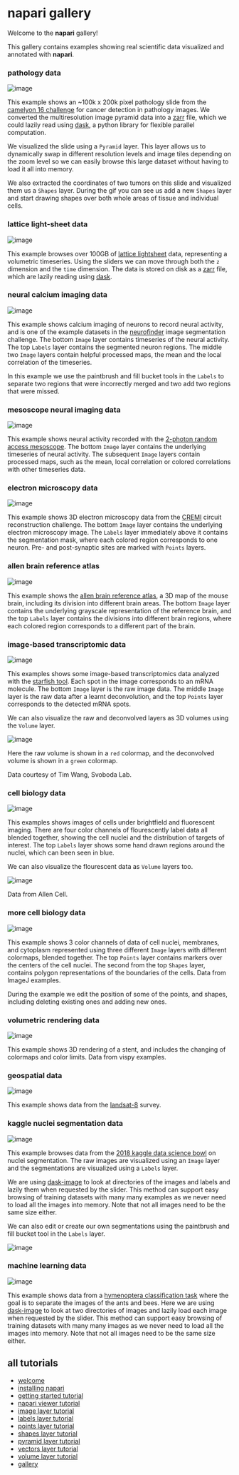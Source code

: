 # napari gallery

Welcome to the **napari** gallery!

This gallery contains examples showing real scientific data visualized and annotated with **napari**.

### pathology data

![image](./resources/pathology.gif)

This example shows an ~100k x 200k pixel pathology slide from the [camelyon 16 challenge](https://camelyon17.grand-challenge.org/Data/) for cancer detection in pathology images. We converted the multiresolution image pyramid data into a [zarr](https://zarr.readthedocs.io) file, which we could lazily read using [dask](https://dask.readthedocs.io/en/latest/), a python library for flexible parallel computation.

We visualized the slide using a `Pyramid` layer. This layer allows us to dynamically swap in different resolution levels and image tiles depending on the zoom level so we can easily browse this large dataset without having to load it all into memory.

We also extracted the coordinates of two tumors on this slide and visualized them us a `Shapes` layer. During the gif you can see us add a new `Shapes` layer and start drawing shapes over both whole areas of tissue and individual cells.

### lattice light-sheet data

![image](./resources/LLSM.gif)

This example browses over 100GB of [lattice lightsheet](https://science.sciencemag.org/content/360/6386/eaaq1392) data, representing a volumetric timeseries. Using the sliders we can move through both the `z` dimension and the `time` dimension. The data is stored on disk as a [zarr](https://zarr.readthedocs.io) file, which are lazily reading using [dask](https://dask.readthedocs.io/en/latest/).

### neural calcium imaging data
![image](./resources/calcium_imaging.gif)

This example shows calcium imaging of neurons to record neural activity, and is one of the example datasets in the [neurofinder](http://neurofinder.codeneuro.org/) image segmentation challenge. The bottom `Image` layer contains timeseries of the neural activity. The top `Labels` layer contains the segmented neuron regions. The middle two `Image` layers contain helpful processed maps, the mean and the local correlation of the timeseries.

In this example we use the paintbrush and fill bucket tools in the `Labels` to separate two regions that were incorrectly merged and two add two regions that were missed.

### mesoscope neural imaging data

![image](./resources/mesoscope.gif)

This example shows neural activity recorded with the [2-photon random access mesoscope](https://elifesciences.org/articles/14472). The bottom `Image` layer contains the underlying timeseries of neural activity. The subsequent `Image` layers contain processed maps, such as the mean, local correlation or colored correlations with other timeseries data.

### electron microscopy data

![image](./resources/CREMI.gif)

This example shows 3D electron microscopy data from the [CREMI](https://cremi.org/) circuit reconstruction challenge. The bottom `Image` layer contains the underlying electron microscopy image. The `Labels` layer immediately above it contains the segmentation mask, where each colored region corresponds to one neuron. Pre- and post-synaptic sites are marked with `Points` layers.

### allen brain reference atlas

![image](./resources/allen_brain.gif)

This example shows the [allen brain reference atlas](https://mouse.brain-map.org/static/atlas), a 3D map of the mouse brain, including its division into different brain areas. The bottom `Image` layer contains the underlying grayscale representation of the reference brain, and the top `Labels` layer contains the divisions into different brain regions, where each colored region corresponds to a different part of the brain.

### image-based transcriptomic data

![image](./resources/smFISH.gif)

This examples shows some image-based transcriptomics data analyzed with the [starfish tool](https://spacetx-starfish.readthedocs.io/en/latest/). Each spot in the image corresponds to an mRNA molecule. The bottom `Image` layer is the raw image data. The middle `Image` layer is the raw data after a learnt deconvolution, and the top `Points` layer corresponds to the detected mRNA spots.

We can also visualize the raw and deconvolved layers as 3D volumes using the `Volume` layer.

![image](./resources/smFISH_3D.gif)

Here the raw volume is shown in a `red` colormap, and the deconvolved volume is shown in a `green` colormap.

Data courtesy of Tim Wang, Svoboda Lab.

### cell biology data
![image](./resources/allen_cell.gif)

This examples shows images of cells under brightfield and fluorescent imaging. There are four color channels of flourescently label data all blended together, showing the cell nuclei and the distribution of targets of interest. The top `Labels` layer shows some hand drawn regions around the nuclei, which can been seen in blue.

We can also visualize the flourescent data as `Volume` layers too.

![image](./resources/allen_cell_3D.gif)

Data from Allen Cell.

### more cell biology data
![image](./resources/cells.gif)

This example shows 3 color channels of data of cell nuclei, membranes, and cytoplasm represented using three different `Image` layers with different colormaps, blended together. The top `Points` layer contains markers over the centers of the cell nuclei. The second from the top `Shapes` layer, contains polygon representations of the boundaries of the cells. Data from ImageJ examples.

During the example we edit the position of some of the points, and shapes, including deleting existing ones and adding new ones.

### volumetric rendering data
![image](./resources/stent.gif)

This example shows 3D rendering of a stent, and includes the changing of colormaps and color limits. Data from vispy examples.

### geospatial data
![image](./resources/geospatial.gif)

This example shows data from the [landsat-8](https://landsat.gsfc.nasa.gov/landsat-8/mission-details/) survey.

### kaggle nuclei segmentation data
![image](./resources/DSB2018_browse.gif)

This example browses data from the [2018 kaggle data science bowl](https://www.kaggle.com/c/data-science-bowl-2018) on nuclei segmentation. The raw images are visualized using an `Image` layer and the segmentations are visualized using a `Labels` layer.

We are using [dask-image](https://dask-image.readthedocs.io) to look at directories of the images and labels and lazily them when requested by the slider. This method can support easy browsing of training datasets with many many examples as we never need to load all the images into memory. Note that not all images need to be the same size either.

We can also edit or create our own segmentations using the paintbrush and fill bucket tool in the `Labels` layer.

![image](./resources/DSB2018_edit.gif)


### machine learning data
![image](./resources/ants_bees.gif)

This example shows data from a [hymenoptera classification task](https://pytorch.org/tutorials/beginner/transfer_learning_tutorial.html) where the goal is to separate the images of the ants and bees. Here we are using [dask-image](https://dask-image.readthedocs.io) to look at two directories of images and lazily load each image when requested by the slider. This method can support easy browsing of training datasets with many many images as we never need to load all the images into memory. Note that not all images need to be the same size either.

## all tutorials

- [welcome](../README.md)
- [installing napari](../tutorials/installation.md)
- [getting started tutorial](../tutorials/getting_started.md)
- [napari viewer tutorial](../tutorials/viewer.md)
- [image layer tutorial](../tutorials/image.md)
- [labels layer tutorial](../tutorials/labels.md)
- [points layer tutorial](../tutorials/points.md)
- [shapes layer tutorial](../tutorials/shapes.md)
- [pyramid layer tutorial](../tutorials/pyramid.md)
- [vectors layer tutorial](../tutorials/vectors.md)
- [volume layer tutorial](../tutorials/volume.md)
- [gallery](gallery/gallery.md)
